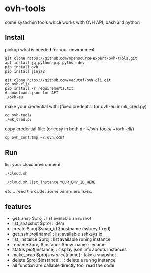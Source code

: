 # ovh-tools
some sysadmin tools which works with OVH API, bash and python

## Install

pickup what is needed for your environment

~~~
git clone https://github.com/opensource-expert/ovh-tools.git
apt install jq python-pip python-dev
pip install ovh
pip install jinja2

git clone https://github.com/yadutaf/ovh-cli.git
cd ovh-cli/
pip install -r requirements.txt
# downloads json for API
./ovh-eu
~~~

make your credential with: (fixed credential for ovh-eu in mk_cred.py)

~~~
cd ovh-tools
./mk_cred.py
~~~

copy credential file: (or copy in both dir ~/ovh-tools/ ~/ovh-cli/)
~~~
cp ovh_conf.tmp ~/.ovh.conf
~~~


## Run

list your cloud environment
~~~
./cloud.sh
~~~

~~~
./cloud.sh list_instance YOUR_ENV_ID_HERE
~~~

etc… read the code, some param are fixed.

## features

* get_snap $proj : list available snapshot
* list_snapshot $proj : idem
* create $proj $snap_id $hostname (sshkey fixed)
* get_ssh $proj [$name] : list available sshkeys id
* list_instance $proj : list available runing instance
* rename $proj $instance $new_name : rename
* status $prot [$instance] : display json info abouts instances
* make_snap $proj $instance [$name] : take a snapshot
* delete $proj $instance ... : delete a runing instance
* all function are callable directly too, read the code
